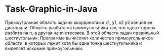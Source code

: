 # Task-Graphic-in-Java
Прямоугольная область задана координатами x1, y1, x2 y2 концов ее диагонали. Область разбита на прямоугольники так, что одна сторона разбита на n, а другая на m отрезков. В этой области задан правильный шестиугольник.  Программа вычисляет количество прямоугольников области, в которых лежит хотя бы одна точка шестиугольника и выделяет искомые прямоугольники.
